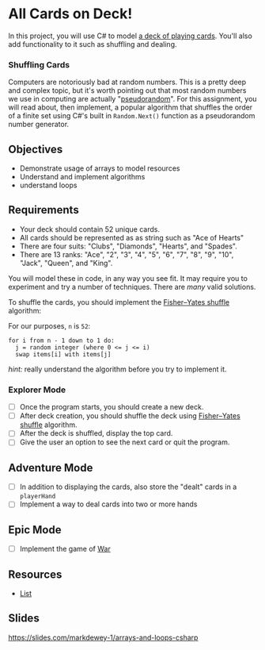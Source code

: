 # All Cards on Deck!

In this project, you will use C# to model [a deck of playing cards](https://en.wikipedia.org/wiki/standard_52-card_deck). You'll also add functionality to it such as shuffling and dealing.

### Shuffling Cards

Computers are notoriously bad at random numbers. This is a pretty deep and complex topic, but it's worth pointing out that most random numbers we use in computing are actually "[pseudorandom](https://en.wikipedia.org/wiki/pseudorandomness)". For this assignment, you will read about, then implement, a popular algorithm that shuffles the order of a finite set using C#'s built in `Random.Next()` function as a pseudorandom number generator.

## Objectives

- Demonstrate usage of arrays to model resources
- Understand and implement algorithms
- understand loops

## Requirements

- Your deck should contain 52 unique cards.
- All cards should be represented as as string such as "Ace of Hearts"
- There are four suits: "Clubs", "Diamonds", "Hearts", and "Spades".
- There are 13 ranks: "Ace", "2", "3", "4", "5", "6", "7", "8", "9", "10", "Jack", "Queen", and "King".

You will model these in code, in any way you see fit. It may require you to experiment and try a number of techniques. There are _many_ valid solutions.

To shuffle the cards, you should implement the [Fisher–Yates shuffle](https://en.wikipedia.org/wiki/Fisher%E2%80%93Yates_shuffle) algorithm:

For our purposes, `n` is `52`:

```
for i from n - 1 down to 1 do:
  j = random integer (where 0 <= j <= i)
  swap items[i] with items[j]
```

_hint:_ really understand the algorithm before you try to implement it.

### Explorer Mode

- [ ] Once the program starts, you should create a new deck.
- [ ] After deck creation, you should shuffle the deck using [Fisher–Yates shuffle](https://en.wikipedia.org/wiki/Fisher%E2%80%93Yates_shuffle) algorithm.
- [ ] After the deck is shuffled, display the top card.
- [ ] Give the user an option to see the next card or quit the program.

## Adventure Mode

- [ ] In addition to displaying the cards, also store the "dealt" cards in a `playerHand`
- [ ] Implement a way to deal cards into two or more hands

## Epic Mode

- [ ] Implement the game of [War][1]

[1]: https://en.wikipedia.org/wiki/War_(card_game)

## Resources

- [List](https://docs.microsoft.com/en-us/dotnet/api/system.collections.generic.list-1?view=netcore-3.1)

## Slides

https://slides.com/markdewey-1/arrays-and-loops-csharp
